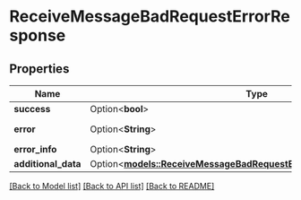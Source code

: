 # ReceiveMessageBadRequestErrorResponse

## Properties

Name | Type | Description | Notes
------------ | ------------- | ------------- | -------------
**success** | Option<**bool**> |  | [optional]
**error** | Option<**String**> | The error description | [optional]
**error_info** | Option<**String**> |  | [optional]
**additional_data** | Option<[**models::ReceiveMessageBadRequestErrorResponseAdditionalData**](ReceiveMessageBadRequestErrorResponse_additional_data.md)> |  | [optional]

[[Back to Model list]](../README.md#documentation-for-models) [[Back to API list]](../README.md#documentation-for-api-endpoints) [[Back to README]](../README.md)


